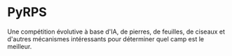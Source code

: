 # PyRPS

Une compétition évolutive à base d'IA, de pierres, de feuilles, de ciseaux et d'autres mécanismes intéressants pour déterminer quel camp est le meilleur.
